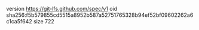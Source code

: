 version https://git-lfs.github.com/spec/v1
oid sha256:f5b579855cd5515a8952b587a52751765328b94ef52bf09602262a6c1ca5f642
size 722
